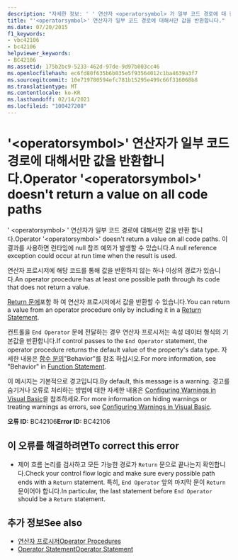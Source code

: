 ```yaml
---
description: "자세한 정보: ' ' 연산자 <operatorsymbol> 가 일부 코드 경로에 대 한 값을 반환 하지 않음"
title: "'<operatorsymbol>' 연산자가 일부 코드 경로에 대해서만 값을 반환합니다."
ms.date: 07/20/2015
f1_keywords:
- vbc42106
- bc42106
helpviewer_keywords:
- BC42106
ms.assetid: 175b2bc9-5233-462d-97de-9d97b003cc46
ms.openlocfilehash: ec6fd80f635b6b035e5f93564012c1ba4639a3f7
ms.sourcegitcommit: 10e719780594efc781b15295e499c66f316068b8
ms.translationtype: MT
ms.contentlocale: ko-KR
ms.lasthandoff: 02/14/2021
ms.locfileid: "100427208"
---
```

# <a name="operator-operatorsymbol-doesnt-return-a-value-on-all-code-paths"></a><span data-ttu-id="a4921-103">'\<operatorsymbol>' 연산자가 일부 코드 경로에 대해서만 값을 반환합니다.</span><span class="sxs-lookup"><span data-stu-id="a4921-103">Operator '\<operatorsymbol>' doesn't return a value on all code paths</span></span>

<span data-ttu-id="a4921-104">' \<operatorsymbol> ' 연산자가 일부 코드 경로에 대해서만 값을 반환 합니다.</span><span class="sxs-lookup"><span data-stu-id="a4921-104">Operator '\<operatorsymbol>' doesn't return a value on all code paths.</span></span> <span data-ttu-id="a4921-105">이 결과를 사용하면 런타임에 null 참조 예외가 발생할 수 있습니다.</span><span class="sxs-lookup"><span data-stu-id="a4921-105">A null reference exception could occur at run time when the result is used.</span></span>  
  
 <span data-ttu-id="a4921-106">연산자 프로시저에 해당 코드를 통해 값을 반환하지 않는 하나 이상의 경로가 있습니다.</span><span class="sxs-lookup"><span data-stu-id="a4921-106">An operator procedure has at least one possible path through its code that does not return a value.</span></span>  
  
 <span data-ttu-id="a4921-107">[Return 문에](../language-reference/statements/return-statement.md)포함 하 여 연산자 프로시저에서 값을 반환할 수 있습니다.</span><span class="sxs-lookup"><span data-stu-id="a4921-107">You can return a value from an operator procedure only by including it in a [Return Statement](../language-reference/statements/return-statement.md).</span></span>  
  
 <span data-ttu-id="a4921-108">컨트롤을 `End Operator` 문에 전달하는 경우 연산자 프로시저는 속성 데이터 형식의 기본값을 반환합니다.</span><span class="sxs-lookup"><span data-stu-id="a4921-108">If control passes to the `End Operator` statement, the operator procedure returns the default value of the property's data type.</span></span> <span data-ttu-id="a4921-109">자세한 내용은 [함수 문의](../language-reference/statements/function-statement.md)"Behavior"를 참조 하십시오.</span><span class="sxs-lookup"><span data-stu-id="a4921-109">For more information, see "Behavior" in [Function Statement](../language-reference/statements/function-statement.md).</span></span>  
  
 <span data-ttu-id="a4921-110">이 메시지는 기본적으로 경고입니다.</span><span class="sxs-lookup"><span data-stu-id="a4921-110">By default, this message is a warning.</span></span> <span data-ttu-id="a4921-111">경고를 숨기거나 오류로 처리하는 방법에 대한 자세한 내용은 [Configuring Warnings in Visual Basic](/visualstudio/ide/configuring-warnings-in-visual-basic)을 참조하세요.</span><span class="sxs-lookup"><span data-stu-id="a4921-111">For more information on hiding warnings or treating warnings as errors, see [Configuring Warnings in Visual Basic](/visualstudio/ide/configuring-warnings-in-visual-basic).</span></span>  
  
 <span data-ttu-id="a4921-112">**오류 ID:** BC42106</span><span class="sxs-lookup"><span data-stu-id="a4921-112">**Error ID:** BC42106</span></span>  
  
## <a name="to-correct-this-error"></a><span data-ttu-id="a4921-113">이 오류를 해결하려면</span><span class="sxs-lookup"><span data-stu-id="a4921-113">To correct this error</span></span>  
  
- <span data-ttu-id="a4921-114">제어 흐름 논리를 검사하고 모든 가능한 경로가 `Return` 문으로 끝나는지 확인합니다.</span><span class="sxs-lookup"><span data-stu-id="a4921-114">Check your control flow logic and make sure every possible path ends with a `Return` statement.</span></span> <span data-ttu-id="a4921-115">특히, `End Operator` 앞의 마지막 문이 `Return` 문이어야 합니다.</span><span class="sxs-lookup"><span data-stu-id="a4921-115">In particular, the last statement before `End Operator` should be a `Return` statement.</span></span>  
  
## <a name="see-also"></a><span data-ttu-id="a4921-116">추가 정보</span><span class="sxs-lookup"><span data-stu-id="a4921-116">See also</span></span>

- [<span data-ttu-id="a4921-117">연산자 프로시저</span><span class="sxs-lookup"><span data-stu-id="a4921-117">Operator Procedures</span></span>](../programming-guide/language-features/procedures/operator-procedures.md)
- [<span data-ttu-id="a4921-118">Operator Statement</span><span class="sxs-lookup"><span data-stu-id="a4921-118">Operator Statement</span></span>](../language-reference/statements/operator-statement.md)

